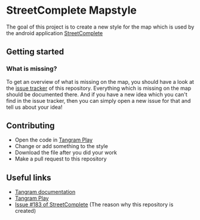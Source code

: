 # StreetComplete Mapstyle

The goal of this project is to create a new style for the map which is used by the android application [StreetComplete](https://github.com/westnordost/StreetComplete)

## Getting started

### What is missing?

To get an overview of what is missing on the map, you should have a look at the [issue tracker](https://github.com/ENT8R/streetcomplete-mapstyle/issues) of this repository. Everything which is missing on the map should be documented there. And if you have a new idea which you can't find in the issue tracker, then you can simply open a new issue for that and tell us about your idea!

## Contributing

* Open the code in [Tangram Play](https://mapzen.com/tangram/play/?scene=https://raw.githubusercontent.com/ENT8R/streetcomplete-mapstyle/master/style.yaml)
* Change or add something to the style
* Download the file after you did your work
* Make a pull request to this repository

## Useful links

* [Tangram documentation](https://mapzen.com/documentation/tangram/)
* [Tangram Play](https://mapzen.com/tangram/play)
* [Issue #183 of StreetComplete](https://github.com/westnordost/StreetComplete/issues/183) (The reason why this repository is created)